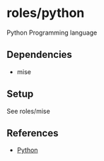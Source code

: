 # roles/python
Python Programming language



## Dependencies
- mise



## Setup
See roles/mise



## References
- [Python](https://github.com/python/)

